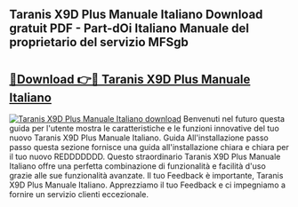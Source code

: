 ## Taranis X9D Plus Manuale Italiano Download gratuit PDF - Part-dOi Italiano Manuale del proprietario del servizio MFSgb

# <h2><a href="http://dfggskz.blite.top/?on=Taranis+X9D+Plus+Manuale+Italiano">🔗Download 👉🔴 Taranis X9D Plus Manuale Italiano</a></h2>

[![Taranis X9D Plus Manuale Italiano download](https://i.imgur.com/lujVjoI.png)](http://dfggskz.blite.top/?on=Taranis+X9D+Plus+Manuale+Italiano)
Benvenuti nel futuro questa guida per l'utente mostra le caratteristiche e le funzioni innovative del tuo nuovo Taranis X9D Plus Manuale Italiano. Guida All'installazione passo passo questa sezione fornisce una guida all'installazione chiara e chiara per il tuo nuovo REDDDDDDD. Questo straordinario Taranis X9D Plus Manuale Italiano offre una perfetta combinazione di funzionalità e facilità d'uso grazie alle sue funzionalità avanzate. Il tuo Feedback è importante, Taranis X9D Plus Manuale Italiano. Apprezziamo il tuo Feedback e ci impegniamo a fornire un servizio clienti eccezionale.
